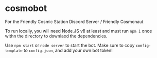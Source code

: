 # cosmobot
For the Friendly Cosmic Station Discord Server / Friendly Cosmonaut

To run locally, you will need Node.JS v8 at least and must run `npm i` once withn the directory to downlaod the dependencies. 

Use `npm start` or `node server` to start the bot. Make sure to copy `config-template` to `config.json`, and add your own bot token!
